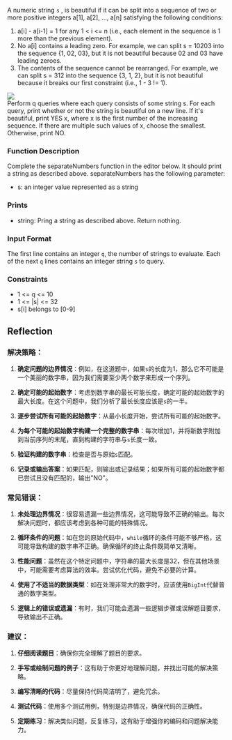 A numeric string `s` , is beautiful if it can be split into a sequence of two or more positive integers a[1], a[2], ..., a[n] satisfying the following conditions:

1. a[i] - a[i-1] = 1 for any 1 < i <= n (i.e., each element in the sequence is 1 more than the previous element).
2. No a[i] contains a leading zero. For example, we can split s = 10203 into the sequence {1, 02, 03}, but it is not beautiful because 02 and 03 have leading zeroes.
3. The contents of the sequence cannot be rearranged. For example, we can split s = 312 into the sequence {3, 1, 2}, but it is not beautiful because it breaks our first constraint (i.e., 1 - 3 != 1).

<img src='https://s3.amazonaws.com/hr-assets/0/1486398483-1b25a912c1-Separate.png'/><br/>
Perform q queries where each query consists of some string s. For each query, print whether or not the string is beautiful on a new line. If it's beautiful, print YES x, where x is the first number of the increasing sequence. If there are multiple such values of x, choose the smallest. Otherwise, print NO.

### Function Description
Complete the separateNumbers function in the editor below. It should print a string as described above.
separateNumbers has the following parameter:
  - s: an integer value represented as a string

### Prints
- string: Pring a string as described above. Return nothing.

### Input Format
The first line contains an integer `q`, the number of strings to evaluate.
Each of the next `q` lines contains an integer string `s` to query.

### Constraints
- 1 <= q <= 10
- 1 <= |s| <= 32
- s[i] belongs to [0-9]



## Reflection 

### 解决策略：

1. **确定问题的边界情况**：例如，在这道题中，如果`s`的长度为1，那么它不可能是一个美丽的数字串，因为我们需要至少两个数字来形成一个序列。

2. **确定可能的起始数字**：考虑到数字串的最长可能长度，确定可能的起始数字的最大长度。在这个问题中，我们分析了最长长度应该是`s`的一半。

3. **逐步尝试所有可能的起始数字**：从最小长度开始，尝试所有可能的起始数字。

4. **为每个可能的起始数字构建一个完整的数字串**：每次增加1，并将新数字附加到当前序列的末尾，直到构建的字符串与`s`长度一致。

5. **验证构建的数字串**：检查是否与原始`s`匹配。

6. **记录或输出答案**：如果匹配，则输出或记录结果；如果所有可能的起始数字都已尝试且没有匹配的，输出"NO"。

### 常见错误：

1. **未处理边界情况**：很容易遗漏一些边界情况，这可能导致不正确的输出。每次解决问题时，都应该考虑到各种可能的特殊情况。

2. **循环条件的问题**：如在您的原始代码中，`while`循环的条件可能不够严格，这可能导致构建的数字串不正确。确保循环的终止条件既简单又清晰。

3. **性能问题**：虽然在这个特定问题中，字符串的最大长度是32，但在其他场景中，可能需要考虑算法的效率。尝试优化代码，避免不必要的计算。

4. **使用了不适当的数据类型**：如在处理非常大的数字时，应该使用`BigInt`代替普通的数字类型。

5. **逻辑上的错误或遗漏**：有时，我们可能会遗漏一些逻辑步骤或误解题目要求，导致输出不正确。

### 建议：

1. **仔细阅读题目**：确保你完全理解了题目的要求。

2. **手写或绘制问题的例子**：这有助于你更好地理解问题，并找出可能的解决策略。

3. **编写清晰的代码**：尽量保持代码简洁明了，避免冗余。

4. **测试代码**：使用多个测试用例，特别是边界情况，确保代码的正确性。

5. **定期练习**：解决类似问题，反复练习，这有助于增强你的编码和问题解决能力。
